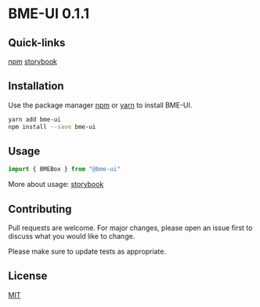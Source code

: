 # BME-UI 0.1.1

## Quick-links

[npm](https://www.npmjs.com/package/bme-ui)
[storybook](https://amadeuszblanik.github.io/bme-ui)

## Installation

Use the package manager [npm](https://docs.npmjs.com/cli/install) or [yarn](https://yarnpkg.com/getting-started) to install BME-UI.

```bash
yarn add bme-ui
npm install --save bme-ui
```

## Usage

```typescript
import { BMEBox } from "@bme-ui"
```

More about usage: [storybook](https://amadeuszblanik.github.io/bme-ui)

## Contributing
Pull requests are welcome. For major changes, please open an issue first to discuss what you would like to change.

Please make sure to update tests as appropriate.

## License
[MIT](https://github.com/amadeuszblanik/bme-ui/blob/master/LICENSE)
